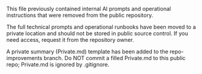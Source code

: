 This file previously contained internal AI prompts and operational instructions that were removed from the public repository.

The full technical prompts and operational runbooks have been moved to a private location and should not be stored in public source control. If you need access, request it from the repository owner.

A private summary (Private.md) template has been added to the repo-improvements branch. Do NOT commit a filled Private.md to this public repo; Private.md is ignored by .gitignore.
